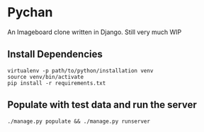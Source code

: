 # Pychan

An Imageboard clone written in Django. Still very much WIP

## Install Dependencies

    virtualenv -p path/to/python/installation venv
    source venv/bin/activate
    pip install -r requirements.txt

## Populate with test data and run the server

    ./manage.py populate && ./manage.py runserver


